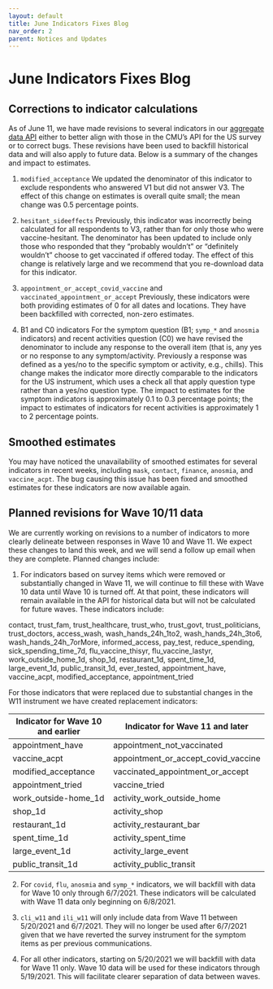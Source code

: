 ```yaml
---
layout: default
title: June Indicators Fixes Blog 
nav_order: 2
parent: Notices and Updates
---
```


# June Indicators Fixes Blog 

## Corrections to indicator calculations

As of June 11, we have made revisions to several indicators in our [aggregate data API](https://covidmap.umd.edu/api.html) either to better align with those in the CMU’s API for the US survey or to correct bugs. These revisions have been used to backfill historical data and will also apply to future data. Below is a summary of the changes and impact to estimates.

1. `modified_acceptance`
We updated the denominator of this indicator to exclude respondents who answered V1 but did not answer V3. The effect of this change on estimates is overall quite small; the mean change was 0.5 percentage points. 

2. `hesitant_sideeffects`
Previously, this indicator was incorrectly being calculated for all respondents to V3, rather than for only those who were vaccine-hesitant. The denominator has been updated to include only those who responded that they “probably wouldn’t” or “definitely wouldn’t” choose to get vaccinated if offered today. The effect of this change is relatively large and we recommend that you re-download data for this indicator.

3. `appointment_or_accept_covid_vaccine` and `vaccinated_appointment_or_accept`
Previously, these indicators were both providing estimates of 0 for all dates and locations. They have been backfilled with corrected, non-zero estimates.

4. B1 and C0 indicators
For the symptom question (B1; `symp_*` and `anosmia` indicators) and recent activities question (C0) we have revised the denominator to include any response to the overall item (that is, any yes or no response to any symptom/activity. Previously a response was defined as a yes/no to the specific symptom or activity, e.g., chills). This change makes the indicator more directly comparable to the indicators for the US instrument, which uses a check all that apply question type rather than a yes/no question type. The impact to estimates for the symptom indicators is approximately 0.1 to 0.3 percentage points; the impact to estimates of indicators for recent activities is approximately 1 to 2 percentage points.

## Smoothed estimates
You may have noticed the unavailability of smoothed estimates for several indicators in recent weeks, including `mask`, `contact`, `finance`, `anosmia`, and `vaccine_acpt`. The bug causing this issue has been fixed and smoothed estimates for these indicators are now available again.

## Planned revisions for Wave 10/11 data
We are currently working on revisions to a number of indicators to more clearly delineate between responses in Wave 10 and Wave 11. We expect these changes to land this week, and we will send a follow up email when they are complete. Planned changes include:

1. For indicators based on survey items which were removed or substantially changed in Wave 11, we will continue to fill these with Wave 10 data until Wave 10 is turned off. At that point, these indicators will remain available in the API for historical data but will not be calculated for future waves. These indicators include:

contact, trust_fam, trust_healthcare, trust_who, trust_govt, trust_politicians, trust_doctors, access_wash, wash_hands_24h_1to2, wash_hands_24h_3to6, wash_hands_24h_7orMore, informed_access, pay_test, reduce_spending, sick_spending_time_7d, flu_vaccine_thisyr, flu_vaccine_lastyr, work_outside_home_1d, shop_1d, restaurant_1d, spent_time_1d, large_event_1d, public_transit_1d, ever_tested, appointment_have, vaccine_acpt, modified_acceptance, appointment_tried

For those indicators that were replaced due to substantial changes in the W11 instrument we have created replacement indicators:


| **Indicator for Wave 10 and earlier** | **Indicator for Wave 11 and later** |
|-|-|
| appointment_have | appointment_not_vaccinated |
| vaccine_acpt | appointment_or_accept_covid_vaccine |
| modified_acceptance | vaccinated_appointment_or_accept |
| appointment_tried | vaccine_tried |
| work_outside-home_1d | activity_work_outside_home |
| shop_1d | activity_shop |
| restaurant_1d | activity_restaurant_bar |
| spent_time_1d | activity_spent_time |
| large_event_1d | activity_large_event |
| public_transit_1d | activity_public_transit |


2. For `covid`, `flu`, `anosmia` and `symp_*` indicators, we will backfill with data for Wave 10 only through 6/7/2021. These indicators will be calculated with Wave 11 data only beginning on 6/8/2021.

3. `cli_w11` and `ili_w11` will only include data from Wave 11 between 5/20/2021 and 6/7/2021. They will no longer be used after 6/7/2021 given that we have reverted the survey instrument for the symptom items as per previous communications.

4. For all other indicators, starting on 5/20/2021 we will backfill with data for Wave 11 only.  Wave 10 data will be used for these indicators through 5/19/2021. This will facilitate clearer separation of data between waves.



